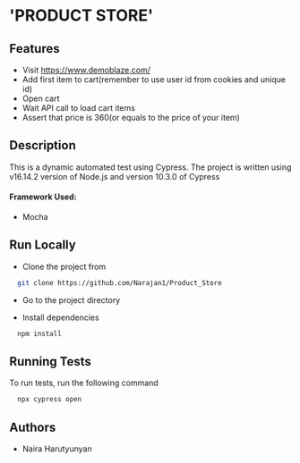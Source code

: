 
# 'PRODUCT STORE' 

## Features
- Visit https://www.demoblaze.com/
- Add first item to cart(remember to use user id from cookies and unique id)
- Open cart
- Wait API call to load cart items
- Assert that price is 360(or equals to the price of your item)



## Description

This is a dynamic automated test using Cypress.
The project is written using v16.14.2 version of Node.js and version 10.3.0 of Cypress

#### Framework Used: 
- Mocha
## Run Locally

- Clone the project from

```bash
  git clone https://github.com/Narajan1/Product_Store
```

- Go to the project directory

- Install dependencies

```bash
  npm install
```



## Running Tests

To run tests, run the following command


```bash
  npx cypress open
```



## Authors

- Naira Harutyunyan
